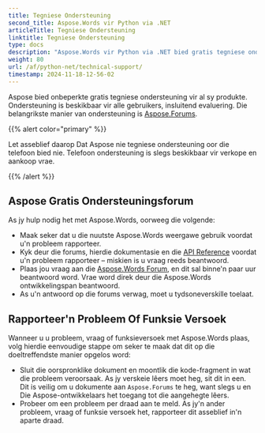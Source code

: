 ```yaml
---
title: Tegniese Ondersteuning
second_title: Aspose.Words vir Python via .NET
articleTitle: Tegniese Ondersteuning
linktitle: Tegniese Ondersteuning
type: docs
description: "Aspose.Words vir Python via .NET bied gratis tegniese ondersteuning beskikbaar vir alle gebruikers. Rapporteer asseblief jou vraag, kwessie of funksie versoek Met Behulp Van Aspose Free Support Forum."
weight: 80
url: /af/python-net/technical-support/
timestamp: 2024-11-18-12-56-02
---
```


Aspose bied onbeperkte gratis tegniese ondersteuning vir al sy produkte. Ondersteuning is beskikbaar vir alle gebruikers, insluitend evaluering. Die belangrikste manier van ondersteuning is [Aspose.Forums](https://forum.aspose.com/c/words/8).

{{% alert color="primary" %}}

Let asseblief daarop Dat Aspose nie tegniese ondersteuning oor die telefoon bied nie. Telefoon ondersteuning is slegs beskikbaar vir verkope en aankoop vrae.

{{% /alert %}}

## Aspose Gratis Ondersteuningsforum

As jy hulp nodig het met Aspose.Words, oorweeg die volgende:

* Maak seker dat u die nuutste Aspose.Words weergawe gebruik voordat u'n probleem rapporteer.
* Kyk deur die forums, hierdie dokumentasie en die [API Reference](https://reference.aspose.com/words/python-net/) voordat u'n probleem rapporteer – miskien is u vraag reeds beantwoord.
* Plaas jou vraag aan die [Aspose.Words Forum](https://forum.aspose.com/c/words/8), en dit sal binne'n paar uur beantwoord word. Vrae word direk deur die Aspose.Words ontwikkelingspan beantwoord.
* As u'n antwoord op die forums verwag, moet u tydsoneverskille toelaat.

## Rapporteer'n Probleem Of Funksie Versoek

Wanneer u u probleem, vraag of funksieversoek met Aspose.Words plaas, volg hierdie eenvoudige stappe om seker te maak dat dit op die doeltreffendste manier opgelos word:

* Sluit die oorspronklike dokument en moontlik die kode-fragment in wat die probleem veroorsaak. As jy verskeie lêers moet heg, sit dit in een. Dit is veilig om u dokumente aan `Aspose.Forums` te heg, want slegs u en Die Aspose-ontwikkelaars het toegang tot die aangehegte lêers.
* Probeer om een probleem per draad aan te meld. As jy'n ander probleem, vraag of funksie versoek het, rapporteer dit asseblief in'n aparte draad.
